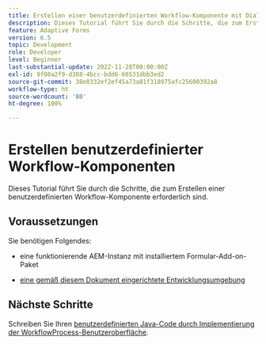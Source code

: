 ```yaml
---
title: Erstellen einer benutzerdefinierten Workflow-Komponente mit Dialogfeld
description: Dieses Tutorial führt Sie durch die Schritte, die zum Erstellen einer benutzerdefinierten Workflow-Komponente erforderlich sind.
feature: Adaptive Forms
version: 6.5
topic: Development
role: Developer
level: Beginner
last-substantial-update: 2022-11-28T00:00:00Z
exl-id: 9f00a2f9-d388-4bcc-bdd6-66531dbb3ed2
source-git-commit: 38e0332ef2ef45a73a81f318975afc25600392a8
workflow-type: ht
source-wordcount: '80'
ht-degree: 100%

---
```


# Erstellen benutzerdefinierter Workflow-Komponenten

Dieses Tutorial führt Sie durch die Schritte, die zum Erstellen einer benutzerdefinierten Workflow-Komponente erforderlich sind.

## Voraussetzungen

Sie benötigen Folgendes:

* eine funktionierende AEM-Instanz mit installiertem Formular-Add-on-Paket

* [eine gemäß diesem Dokument eingerichtete Entwicklungsumgebung](https://experienceleague.adobe.com/docs/experience-manager-learn/forms/creating-your-first-osgi-bundle/create-your-first-osgi-bundle.html?lang=de)

## Nächste Schritte

Schreiben Sie Ihren [benutzerdefinierten Java-Code durch Implementierung der WorkflowProcess-Benutzeroberfläche](./custom-process-step-aem-workflow.md).
